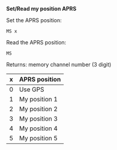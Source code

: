 __Set/Read my position APRS__

Set the APRS position:

	MS x

Read the APRS position:

	MS
	
Returns: memory channel number (3 digit)

|x|APRS position|
|---|---|
|0|Use GPS
|1|My position 1
|2|My position 2
|3|My position 3
|4|My position 4
|5|My position 5

